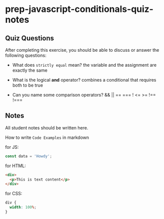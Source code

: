 # prep-javascript-conditionals-quiz-notes

## Quiz Questions

After completing this exercise, you should be able to discuss or answer the following questions:

- What does `strictly equal` mean?
  the variable and the assignment are exactly the same

- What is the logical **and** operator?
  combines a conditional that requires both to be true

- Can you name some comparison operators?
  && || == === ! <= >= !== !===

## Notes

All student notes should be written here.

How to write `Code Examples` in markdown

for JS:

```javascript
const data = 'Howdy';
```

for HTML:

```html
<div>
  <p>This is text content</p>
</div>
```

for CSS:

```css
div {
  width: 100%;
}
```
